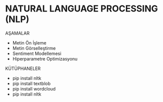 # NATURAL LANGUAGE PROCESSING (NLP)

AŞAMALAR
* Metin Ön İşleme 
* Metin Görselleştirme 
* Sentiment Modellemesi 
* Hiperparametre Optimizasyonu 

KÜTÜPHANELER
- pip install nltk
- pip install textblob
- pip install wordcloud
- pip install nltk
